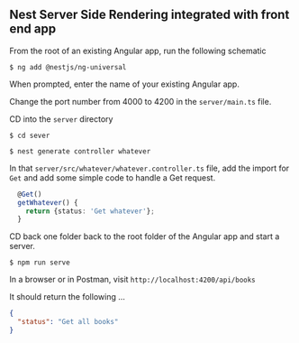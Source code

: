## Nest Server Side Rendering integrated with front end app 

From the root of an existing Angular app, run the following schematic

```
$ ng add @nestjs/ng-universal
```

When prompted, enter the name of your existing Angular app.

Change the port number from 4000 to 4200 in the `server/main.ts` file.

CD into the `server` directory

```
$ cd sever
```

```
$ nest generate controller whatever
```

In that `server/src/whatever/whatever.controller.ts` file, add the import for `Get` and add some simple code to handle a Get request.

```ts
  @Get()
  getWhatever() {
    return {status: 'Get whatever'};
  }
```

CD back one folder back to the root folder of the Angular app and start a server.

```
$ npm run serve
```

In a browser or in Postman, visit `http://localhost:4200/api/books`

It should return the following ... 

```json
{
  "status": "Get all books"
}
```

